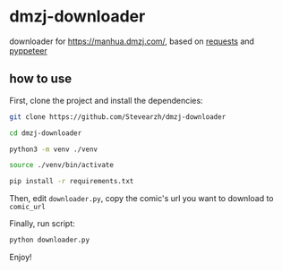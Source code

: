 # dmzj-downloader
downloader for https://manhua.dmzj.com/, based on [requests](http://docs.python-requests.org/en/master/) and [pyppeteer](https://miyakogi.github.io/pyppeteer/)

## how to use

First, clone the project and install the dependencies:

```bash
git clone https://github.com/Stevearzh/dmzj-downloader

cd dmzj-downloader

python3 -m venv ./venv

source ./venv/bin/activate

pip install -r requirements.txt
```

Then, edit `downloader.py`, copy the comic's url you want to download to `comic_url`

Finally, run script:
```bash
python downloader.py
```

Enjoy!
